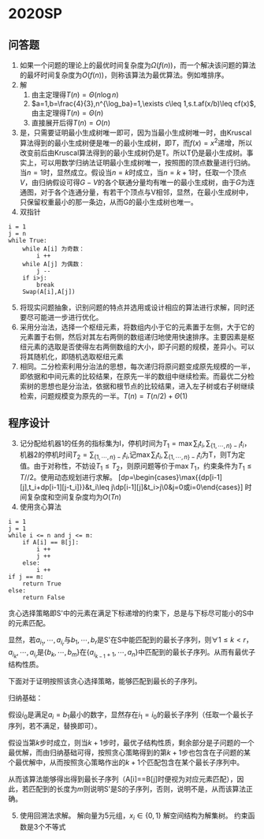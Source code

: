 # 2020SP

## 问答题

1. 如果一个问题的理论上的最优时间复杂度为$\Omega(f(n))$，而一个解决该问题的算法的最坏时间复杂度为$O(f(n))$，则称该算法为最优算法。例如堆排序。
2. 解
   1. 由主定理得$T(n)=\Theta(n\log n)$
   2. $a=1,b=\frac{4}{3},n^{\log_ba}=1,\exists c\leq 1,s.t.af(x/b)\leq cf(x)$,由主定理得$T(n)=\Theta(n)$
   3. 直接展开后得$T(n)=O(n)$
3. 是，只需要证明最小生成树唯一即可，因为当最小生成树唯一时，由Kruscal算法得到的最小生成树便是唯一的最小生成树，即$T$，而$f(x)=x^2$递增，所以改变前后由Kruscal算法得到的最小生成树仍是T。所以T仍是最小生成树。事实上，可以用数学归纳法证明最小生成树唯一，按照图的顶点数量进行归纳。当$n=1$时，显然成立。假设当$n=k$时成立，当$n=k+1$时，任取一个顶点$V$，由归纳假设可得$G-V$的各个联通分量均有唯一的最小生成树，由于$G$为连通图，对于各个连通分量，有若干个顶点与V相邻，显然，在最小生成树中，只保留权重最小的那一条边，从而G的最小生成树也唯一。
4. 双指针

```
i = 1
j = n 
while True:
    while A[i] 为奇数：
        i ++
    while A[j] 为偶数：
        j --
    if i>j:
        break
    Swap(A[i],A[j])
```

5. 将现实问题抽象，识别问题的特点并选用或设计相应的算法进行求解，同时还要尽可能进一步进行优化。
6. 采用分治法，选择一个枢纽元素，将数组内小于它的元素置于左侧，大于它的元素置于右侧，然后对其左右两侧的数组递归地使用快速排序。主要因素是枢纽元素的选取是否使得左右两侧数组的大小，即子问题的规模，差异小。可以将其随机化，即随机选取枢纽元素
7. 相同。二分检索利用分治法的思想，每次递归将原问题变成原先规模的一半，即依据和中间元素的比较结果，在原先一半的数组中继续检索。而最优二分检索树的思想也是分治法，依据和根节点的比较结果，进入左子树或右子树继续检索，问题规模变为原先的一半。$T(n)=T(n/2)+\Theta(1)$

## 程序设计

3. 记分配给机器1的任务的指标集为I，停机时间为$T_1=\max{\sum_It_i,\sum_{\{1,\cdots,n\}-I}}t_i$，机器2的停机时间$T_2=\sum_{\{1,\cdots,n\}-I}t_i$,记$\max{\sum_It_i,\sum_{\{1,\cdots,n\}-I}}t_i$为T，则T为定值。由于对称性，不妨设$T_1\leq T_2$，则原问题等价于$\max T_1$，约束条件为$T_1\leq T//2$。使用动态规划进行求解。
\[dp=\begin{cases}\max{\{dp[i-1][j],t_i+dp[i-1][j-t_i]\}}&t_i\leq j\\dp[i-1][j]&t_i>j\\0&j=0或i=0\end{cases}\]
时间复杂度和空间复杂度均为$O(Tn)$
4. 使用贪心算法

```
i = 1
j = 1
while i <= n and j <= m:
    if A[i] == B[j]:
        i ++
        j ++
    else:
        i ++
if j == m:
    return True
else:
    return False
```

贪心选择策略即S'中的元素在满足下标递增的约束下，总是与下标尽可能小的S中的元素匹配。

显然，若$a_{i_1},\cdots,a_{i_r}$与$b_{1},\cdots,b_{r}$是S'在S中能匹配到的最长子序列，则$\forall 1\leq k<r$，$a_{i_k},\cdots,a_{i_r}$是$\{b_{k},\cdots,b_m\}$在$\{a_{i_{k-1}+1},\cdots,a_n\}$中匹配到的最长子序列。从而有最优子结构性质。

下面对于证明按照该贪心选择策略，能够匹配到最长的子序列。

归纳基础：

假设$i_0$是满足$a_i=b_1$最小的数字，显然存在$i_1=i_0$的最长子序列（任取一个最长子序列，若不满足，替换即可）。

假设当第$k$步时成立，则当$k+1$步时，最优子结构性质，剩余部分是子问题的一个最优解，而由归纳基础可得，按照贪心策略得到的第$k+1$步也包含在子问题的某个最优解中，从而按照贪心策略作出的$k+1$个匹配包含在某个最长子序列中。

从而该算法能够得出得到最长子序列（A[i]==B[j]时便视为对应元素匹配），因此，若匹配到的长度为$m$则说明S'是S的子序列，否则，说明不是，从而该算法正确。

5. 使用回溯法求解。
解向量为5元组，$x_i\in\{0,1\}$
解空间结构为解集树。
约束函数是3个不等式